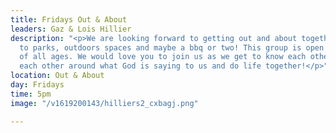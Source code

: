 ```yaml
---
title: Fridays Out & About
leaders: Gaz & Lois Hillier
description: "<p>We are looking forward to getting out and about together, heading
  to parks, outdoors spaces and maybe a bbq or two! This group is open to everyone
  of all ages. We would love you to join us as we get to know each other, encourage
  each other around what God is saying to us and do life together!</p>"
location: Out & About
day: Fridays
time: 5pm
image: "/v1619200143/hilliers2_cxbagj.png"

---
```

